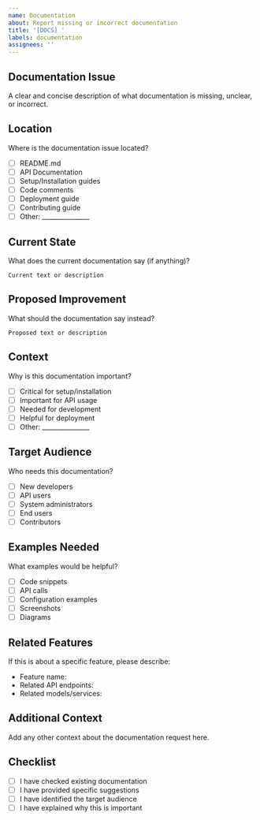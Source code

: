 ```yaml
---
name: Documentation
about: Report missing or incorrect documentation
title: '[DOCS] '
labels: documentation
assignees: ''
---
```


## Documentation Issue
A clear and concise description of what documentation is missing, unclear, or incorrect.

## Location
Where is the documentation issue located?
- [ ] README.md
- [ ] API Documentation
- [ ] Setup/Installation guides
- [ ] Code comments
- [ ] Deployment guide
- [ ] Contributing guide
- [ ] Other: _______________

## Current State
What does the current documentation say (if anything)?
```
Current text or description
```

## Proposed Improvement
What should the documentation say instead?
```
Proposed text or description
```

## Context
Why is this documentation important?
- [ ] Critical for setup/installation
- [ ] Important for API usage
- [ ] Needed for development
- [ ] Helpful for deployment
- [ ] Other: _______________

## Target Audience
Who needs this documentation?
- [ ] New developers
- [ ] API users
- [ ] System administrators
- [ ] End users
- [ ] Contributors

## Examples Needed
What examples would be helpful?
- [ ] Code snippets
- [ ] API calls
- [ ] Configuration examples
- [ ] Screenshots
- [ ] Diagrams

## Related Features
If this is about a specific feature, please describe:
- Feature name:
- Related API endpoints:
- Related models/services:

## Additional Context
Add any other context about the documentation request here.

## Checklist
- [ ] I have checked existing documentation
- [ ] I have provided specific suggestions
- [ ] I have identified the target audience
- [ ] I have explained why this is important
